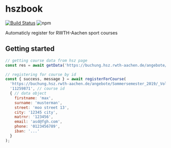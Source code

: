# hszbook 
[![Build Status](https://travis-ci.com/timaxlucas/hszbook.svg?token=1w81GuSsC3hkfgp1JvDQ&branch=master)](https://travis-ci.com/timaxlucas/hszbook) ![npm](https://img.shields.io/npm/v/hszbook.svg)

 Automaticly register for RWTH-Aachen sport courses
 
 ## Getting started

```javascript
// getting course data from hsz page
const res = await getData('https://buchung.hsz.rwth-aachen.de/angebote/Sommersemester_2019/_Volleyball_Spielbetrieb.html');

// registering for course by id
const { success, message } = await registerForCourse(
  'https://buchung.hsz.rwth-aachen.de/angebote/Sommersemester_2019/_Volleyball_Spielbetrieb.html',
  '11259871', // course id
  { // data object
    firstname: 'max',
    surname: 'musterman',
    street: 'moo street 13',
    city: '12345 city',
    matrnr: '123456',
    email: 'asd@fgh.com',
    phone: '0123456789',
    iban: '...'
  }
);
```
